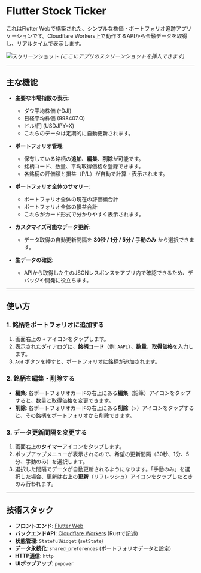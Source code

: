 # Flutter Stock Ticker

これはFlutter Webで構築された、シンプルな株価・ポートフォリオ追跡アプリケーションです。Cloudflare Workers上で動作するAPIから金融データを取得し、リアルタイムで表示します。

![スクリーンショット](https-placeholder-for-screenshot.png)
*(ここにアプリのスクリーンショットを挿入できます)*

---

## 主な機能

- **主要な市場指数の表示**:
  - ダウ平均株価 (^DJI)
  - 日経平均株価 (998407.O)
  - ドル/円 (USDJPY=X)
  - これらのデータは定期的に自動更新されます。

- **ポートフォリオ管理**:
  - 保有している銘柄の**追加**、**編集**、**削除**が可能です。
  - 銘柄コード、数量、平均取得価格を登録できます。
  - 各銘柄の評価額と損益（P/L）が自動で計算・表示されます。

- **ポートフォリオ全体のサマリー**:
  - ポートフォリオ全体の現在の評価額合計
  - ポートフォリオ全体の損益合計
  - これらがカード形式で分かりやすく表示されます。

- **カスタマイズ可能なデータ更新**:
  - データ取得の自動更新間隔を **30秒 / 1分 / 5分 / 手動のみ** から選択できます。

- **生データの確認**:
  - APIから取得した生のJSONレスポンスをアプリ内で確認できるため、デバッグや開発に役立ちます。

---

## 使い方

### 1. 銘柄をポートフォリオに追加する

1.  画面右上の `+` アイコンをタップします。
2.  表示されたダイアログに、**銘柄コード**（例: `AAPL`）、**数量**、**取得価格**を入力します。
3.  `Add` ボタンを押すと、ポートフォリオに銘柄が追加されます。

### 2. 銘柄を編集・削除する

- **編集**: 各ポートフォリオカードの右上にある**編集**（鉛筆）アイコンをタップすると、数量と取得価格を変更できます。
- **削除**: 各ポートフォリオカードの右上にある**削除**（×）アイコンをタップすると、その銘柄をポートフォリオから削除できます。

### 3. データ更新間隔を変更する

1.  画面右上の**タイマー**アイコンをタップします。
2.  ポップアップメニューが表示されるので、希望の更新間隔（30秒、1分、5分、手動のみ）を選択します。
3.  選択した間隔でデータが自動更新されるようになります。「手動のみ」を選択した場合、更新は右上の**更新**（リフレッシュ）アイコンをタップしたときのみ行われます。

---

## 技術スタック

- **フロントエンド**: [Flutter Web](https://flutter.dev/multi-platform/web)
- **バックエンドAPI**: [Cloudflare Workers](https://workers.cloudflare.com/) (Rustで記述)
- **状態管理**: `StatefulWidget` (`setState`)
- **データ永続化**: `shared_preferences` (ポートフォリオデータと設定)
- **HTTP通信**: `http`
- **UIポップアップ**: `popover`

